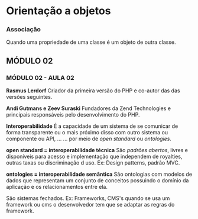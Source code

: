 # Orientação a objetos
### Associação
Quando uma propriedade de uma classe é um objeto de outra classe.


## MÓDULO 02
### MÓDULO 02 - AULA 02

**Rasmus Lerdorf**
Criador da primeira versão do PHP e co-autor das das versões seguintes.

**Andi Gutmans e Zeev Suraski**
Fundadores da Zend Technologies e principais responsáveis pelo desenvolvimento do PHP.

**Interoperabilidade**
É a capacidade de um sistema de se comunicar de forma transparente ou o mais próximo disso com outro sistema ou componente ou API, ...
... por meio de *open standard* ou *ontologies.*

**open standard = interoperabilidade técnica**
São *padrões abertos*, livres e disponíveis para acesso e implementação que independem de royalties, outras taxas ou discriminação d uso.
Ex: Design patterns, padrão MVC.

**ontologies = interoperabilidade semântica**
São ontologias com modelos de dados que representam um conjunto de conceitos possuindo o domínio da aplicação e os relacionamentos entre ela.

São sistemas fechados.
Ex: Frameworks, CMS's quando se usa um framework ou cms o desenvolvedor tem que se adaptar as regras do framework.
<!--stackedit_data:
eyJoaXN0b3J5IjpbMTY3NzkyNTgxNywxNDIwNjUyNDE3LDE2MD
k2ODgzODMsNzM3NDAzNjIwLDE2OTg4MjAxMjZdfQ==
-->